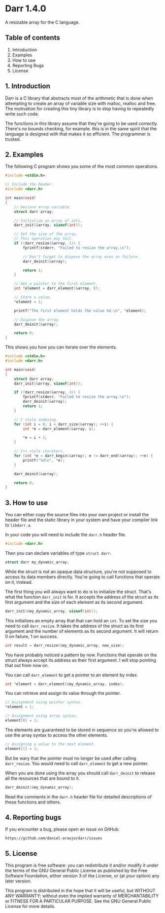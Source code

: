 # Darr 1.4.0

A resizable array for the C language.


## Table of contents

1. Introduction
2. Examples
3. How to use
4. Reporting Bugs
5. License


## 1. Introduction

Darr is a C library that abstracts most of the arithmetic that is done when
attempting to create an array of variable size with malloc, realloc and free.
The motivation for creating this tiny library is to stop having to repeatedly
write such code.

The functions in this library assume that they're going to be used correctly.
There's no bounds checking, for example. this is in the same spirit that the
language is designed with that makes it so efficient. The programmer is
trusted.


## 2. Examples

The following C program shows you some of the most common operations.

```C
#include <stdio.h>

// Include the header.
#include <darr.h>

int main(void)
{
	// Declare array variable.
	struct darr array;

	// Initialize an array of ints.
	darr_init(&array, sizeof(int));

	// Set the size of the array.
	// This operation may fail.
	if (!darr_resize(&array, 1)) {
		fprintf(stderr, "Failed to resize the array.\n");

		// Don't forget to dispose the array even on failure.
		darr_deinit(&array);

		return 1;
	}

	// Get a pointer to the first element.
	int *element = darr_element(&array, 0);

	// Store a value.
	*element = 1;

	printf("The first element holds the value %d.\n", *element);

	// Dispose the array.
	darr_deinit(&array);

	return 0;
}
```

This shows you how you can iterate over the elements.

```C
#include <stdio.h>
#include <darr.h>

int main(void)
{
	struct darr array;
	darr_init(&array, sizeof(int));

	if (!darr_resize(&array, 3)) {
		fprintf(stderr, "Failed to resize the array.\n");
		darr_deinit(&array);
		return 1;
	}

	// C style indexing.
	for (int i = 0; i < darr_size(&array); ++i) {
		int *e = darr_element(&array, i);

		*e = i + 1;
	}

	// C++ style iterators.
	for (int *e = darr_begin(&array); e != darr_end(&array); ++e) {
		printf("%d\n", *e);
	}

	darr_deinit(&array);

	return 0;
}
```


## 3. How to use

You can either copy the source files into your own project or install the
header file and the static library in your system and have your compiler link
to `libdarr.a`.

In your code you will need to include the `darr.h` header file.

```C
#include <darr.h>
```

Then you can declare variables of type `struct darr`.

```C
struct darr my_dynamic_array;
```

While the struct is not an opaque data structure, you're not supposed to access
its data members directly. You're going to call functions that operate on it,
instead.

The first thing you will always want to do is to initialize the struct. That's
what the function `darr_init` is for. It accepts the address of the struct as
its first argument and the size of each element as its second argument.

```C
darr_init(&my_dynamic_array, sizeof(int));
```

This initializes an empty array that that can hold an `int`.
To set the size you need to call `darr_resize`. It takes the address of the
struct as its first argument and the number of elements as its second argument.
It will return 0 on failure, 1 on success.

```C
int result = darr_resize(&my_dynamic_array, new_size);
```

You have probably noticed a pattern by now. Functions that operate on the
struct always accept its address as their first argument. I will stop pointing
that out from now on.

You can call `darr_element` to get a pointer to an element by index.

```C
int *element = darr_element(&my_dynamic_array, index);
```

You can retrieve and assign its value through the pointer.

```C
// Assignment using pointer syntax.
*element = 1;

// Assignment using array syntax.
element[0] = 1;
```

The elements are guaranteed to be stored in sequence so you're allowed to use
the array syntax to access the other elements.

```C
// Assigning a value to the next element.
element[1] = 1;
```

But be wary that the pointer must no longer be used after calling
`darr_resize`. You would need to call `darr_element` to get a new pointer.

When you are done using the array you should call `darr_deinit` to release all
the resources that are bound to it.

```C
darr_deinit(&my_dynamic_array);
```

Read the comments in the `darr.h` header file for detailed descriptions of
these functions and others.


## 4. Reporting bugs

If you encounter a bug, please open an issue on GitHub:

	https://github.com/daniel-araujo/darr/issues


## 5. License

This program is free software: you can redistribute it and/or modify it under
the terms of the GNU General Public License as published by the Free Software
Foundation, either version 3 of the License, or (at your option) any later
version.

This program is distributed in the hope that it will be useful, but WITHOUT
ANY WARRANTY; without even the implied warranty of MERCHANTABILITY or FITNESS
FOR A PARTICULAR PURPOSE. See the GNU General Public License for more details.
